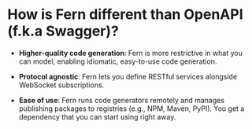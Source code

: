 # How is Fern different than OpenAPI (f.k.a Swagger)?

- **Higher-quality code generation**: Fern is more restrictive in what you can model, enabling idiomatic, easy-to-use code generation.

- **Protocol agnostic**: Fern lets you define RESTful services alongside WebSocket subscriptions.

- **Ease of use**: Fern runs code generators remotely and manages publishing packages to registries (e.g., NPM, Maven, PyPI). You get a dependency that you can start using right away.
